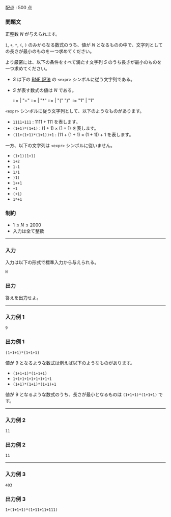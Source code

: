 配点 : $500$ 点

### 問題文

正整数 $N$ が与えられます。

`1`, `+`, `*`, `(`, `)` のみからなる数式のうち、値が $N$ となるものの中で、文字列としての長さが最小のものを一つ求めてください。

より厳密には、以下の条件をすべて満たす文字列 $S$ のうち長さが最小のものを一つ求めてください。

  * $S$ は下の [BNF 記法](https://ja.wikipedia.org/wiki/%E3%83%90%E3%83%83%E3%82%AB%E3%82%B9%E3%83%BB%E3%83%8A%E3%82%A6%E3%82%A2%E8%A8%98%E6%B3%95) の `<expr>` シンボルに従う文字列である。
  * $S$ が表す数式の値は $N$ である。


    
    
       ::=  |  "+" 
       ::=  |  "*" 
     ::=  | "("  ")"
     ::= "1" | "1" 

`<expr>` シンボルに従う文字列として、以下のようなものがあります。

  * `1111+111` : $1111+111$ を表します。
  * `(1+1)*(1+1)` : $(1+1)\times (1+1)$ を表します。
  * `(11+(1+1)*(1+1))+1` : $(11+(1+1)\times (1+1))+1$ を表します。



一方、以下の文字列は `<expr>` シンボルに従いません。

  * `(1+1)(1+1)`
  * `1+2`
  * `1-1`
  * `1/1`
  * `)1(`
  * `1++1`
  * `+1`
  * `(+1)`
  * `1*+1`



### 制約

  * $1\leq N\leq 2000$
  * 入力は全て整数



* * *

### 入力

入力は以下の形式で標準入力から与えられる。
    
    
    N

### 出力

答えを出力せよ。

* * *

### 入力例 1
    
    
    9

### 出力例 1
    
    
    (1+1+1)*(1+1+1)

値が $9$ となるような数式は例えば以下のようなものがあります。

  * `(1+1+1)*(1+1+1)`
  * `1+1+1+1+1+1+1+1+1`
  * `(1+1)*(1+1)*(1+1)+1`



値が $9$ となるような数式のうち、長さが最小となるものは `(1+1+1)*(1+1+1)` です。

* * *

### 入力例 2
    
    
    11

### 出力例 2
    
    
    11

* * *

### 入力例 3
    
    
    403

### 出力例 3
    
    
    1+(1+1+1)*(1+11+11+111)